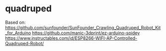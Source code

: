 # quadruped

Based on:
https://github.com/sunfounder/SunFounder_Crawling_Quadruped_Robot_Kit_for_Arduino
https://github.com/manic-3dprint/ez-arduino-spidey
https://www.instructables.com/id/ESP8266-WIFI-AP-Controlled-Quadruped-Robot/
